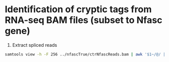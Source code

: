 # Identification of cryptic tags from RNA-seq BAM files (subset to Nfasc gene)

1. Extract spliced reads
```bash
samtools view -h -F 256 ../nfascTrue/ctrNfascReads.bam | awk '$1~/@/ || $6~/N/' | samtools view -bh > ctrNfascReads_spliced.bam
```
